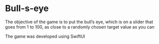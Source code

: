 # Bull-s-eye

The objective of the game is to put the bull’s eye, which is on a slider that goes from 1 to 100, as close to a randomly chosen target value as you can

The game was developed using SwiftUI
